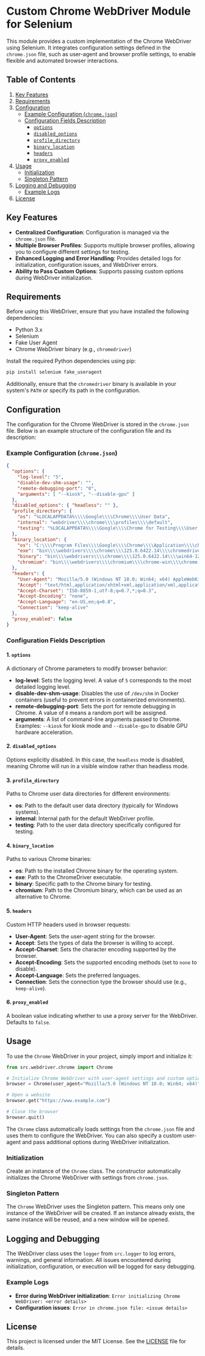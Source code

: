 # Custom Chrome WebDriver Module for Selenium

This module provides a custom implementation of the Chrome WebDriver using Selenium. It integrates configuration settings defined in the `chrome.json` file, such as user-agent and browser profile settings, to enable flexible and automated browser interactions.

## Table of Contents

1.  [Key Features](#key-features)
2.  [Requirements](#requirements)
3.  [Configuration](#configuration)
    -   [Example Configuration (`chrome.json`)](#example-configuration-chromejson)
    -   [Configuration Fields Description](#configuration-fields-description)
        -   [`options`](#1-options)
        -   [`disabled_options`](#2-disabled_options)
        -   [`profile_directory`](#3-profile_directory)
        -   [`binary_location`](#4-binary_location)
        -   [`headers`](#5-headers)
        -   [`proxy_enabled`](#6-proxy_enabled)
4.  [Usage](#usage)
    -   [Initialization](#initialization)
    -   [Singleton Pattern](#singleton-pattern)
5.  [Logging and Debugging](#logging-and-debugging)
    -   [Example Logs](#example-logs)
6.  [License](#license)

## Key Features

-   **Centralized Configuration**: Configuration is managed via the `chrome.json` file.
-   **Multiple Browser Profiles**: Supports multiple browser profiles, allowing you to configure different settings for testing.
-   **Enhanced Logging and Error Handling**: Provides detailed logs for initialization, configuration issues, and WebDriver errors.
-   **Ability to Pass Custom Options**: Supports passing custom options during WebDriver initialization.

## Requirements

Before using this WebDriver, ensure that you have installed the following dependencies:

-   Python 3.x
-   Selenium
-   Fake User Agent
-   Chrome WebDriver binary (e.g., `chromedriver`)

Install the required Python dependencies using pip:

```bash
pip install selenium fake_useragent
```

Additionally, ensure that the `chromedriver` binary is available in your system's `PATH` or specify its path in the configuration.

## Configuration

The configuration for the Chrome WebDriver is stored in the `chrome.json` file. Below is an example structure of the configuration file and its description:

### Example Configuration (`chrome.json`)

```json
{
  "options": {
    "log-level": "5",
    "disable-dev-shm-usage": "",
    "remote-debugging-port": "0",
    "arguments": [ "--kiosk", "--disable-gpu" ]
  },
  "disabled_options": { "headless": "" },
  "profile_directory": {
    "os": "%LOCALAPPDATA%\\\\Google\\\\Chrome\\\\User Data",
    "internal": "webdriver\\\\chrome\\\\profiles\\\\default",
    "testing": "%LOCALAPPDATA%\\\\Google\\\\Chrome for Testing\\\\User Data"
  },
  "binary_location": {
    "os": "C:\\\\Program Files\\\\Google\\\\Chrome\\\\Application\\\\chrome.exe",
    "exe": "bin\\\\webdrivers\\\\chrome\\\\125.0.6422.14\\\\chromedriver.exe",
    "binary": "bin\\\\webdrivers\\\\chrome\\\\125.0.6422.14\\\\win64-125.0.6422.14\\\\chrome-win64\\\\chrome.exe",
    "chromium": "bin\\\\webdrivers\\\\chromium\\\\chrome-win\\\\chrome.exe"
  },
  "headers": {
    "User-Agent": "Mozilla/5.0 (Windows NT 10.0; Win64; x64) AppleWebKit/537.36 (KHTML, like Gecko) Chrome/97.0.4692.71 Safari/537.36",
    "Accept": "text/html,application/xhtml+xml,application/xml,application/json;q=0.9,*/*;q=0.8",
    "Accept-Charset": "ISO-8859-1,utf-8;q=0.7,*;q=0.3",
    "Accept-Encoding": "none",
    "Accept-Language": "en-US,en;q=0.8",
    "Connection": "keep-alive"
  },
  "proxy_enabled": false
}
```

### Configuration Fields Description

#### 1. `options`

A dictionary of Chrome parameters to modify browser behavior:

-   **log-level**: Sets the logging level. A value of `5` corresponds to the most detailed logging level.
-   **disable-dev-shm-usage**: Disables the use of `/dev/shm` in Docker containers (useful to prevent errors in containerized environments).
-  **remote-debugging-port**: Sets the port for remote debugging in Chrome. A value of `0` means a random port will be assigned.
-   **arguments**: A list of command-line arguments passed to Chrome. Examples: `--kiosk` for kiosk mode and `--disable-gpu` to disable GPU hardware acceleration.

#### 2. `disabled_options`

Options explicitly disabled. In this case, the `headless` mode is disabled, meaning Chrome will run in a visible window rather than headless mode.

#### 3. `profile_directory`

Paths to Chrome user data directories for different environments:

-   **os**: Path to the default user data directory (typically for Windows systems).
-   **internal**: Internal path for the default WebDriver profile.
-   **testing**: Path to the user data directory specifically configured for testing.

#### 4. `binary_location`

Paths to various Chrome binaries:

-   **os**: Path to the installed Chrome binary for the operating system.
-   **exe**: Path to the ChromeDriver executable.
-   **binary**: Specific path to the Chrome binary for testing.
-   **chromium**: Path to the Chromium binary, which can be used as an alternative to Chrome.

#### 5. `headers`

Custom HTTP headers used in browser requests:

-  **User-Agent**: Sets the user-agent string for the browser.
-  **Accept**: Sets the types of data the browser is willing to accept.
-   **Accept-Charset**: Sets the character encoding supported by the browser.
-   **Accept-Encoding**: Sets the supported encoding methods (set to `none` to disable).
-   **Accept-Language**: Sets the preferred languages.
-   **Connection**: Sets the connection type the browser should use (e.g., `keep-alive`).

#### 6. `proxy_enabled`

A boolean value indicating whether to use a proxy server for the WebDriver. Defaults to `false`.

## Usage

To use the `Chrome` WebDriver in your project, simply import and initialize it:

```python
from src.webdriver.chrome import Chrome

# Initialize Chrome WebDriver with user-agent settings and custom options
browser = Chrome(user_agent="Mozilla/5.0 (Windows NT 10.0; Win64; x64)", options=["--headless", "--disable-gpu"])

# Open a website
browser.get("https://www.example.com")

# Close the browser
browser.quit()
```

The `Chrome` class automatically loads settings from the `chrome.json` file and uses them to configure the WebDriver. You can also specify a custom user-agent and pass additional options during WebDriver initialization.

### Initialization
Create an instance of the `Chrome` class. The constructor automatically initializes the Chrome WebDriver with settings from `chrome.json`.
### Singleton Pattern
The `Chrome` WebDriver uses the Singleton pattern. This means only one instance of the WebDriver will be created. If an instance already exists, the same instance will be reused, and a new window will be opened.

## Logging and Debugging

The WebDriver class uses the `logger` from `src.logger` to log errors, warnings, and general information. All issues encountered during initialization, configuration, or execution will be logged for easy debugging.

### Example Logs

-   **Error during WebDriver initialization**: `Error initializing Chrome WebDriver: <error details>`
-   **Configuration issues**: `Error in chrome.json file: <issue details>`

## License

This project is licensed under the MIT License. See the [LICENSE](../../LICENSE) file for details.